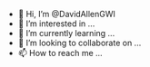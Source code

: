 - 👋 Hi, I’m @DavidAllenGWI
- 👀 I’m interested in ...
- 🌱 I’m currently learning ...
- 💞️ I’m looking to collaborate on ...
- 📫 How to reach me ...

<!---
DavidAllenGWI/DavidAllenGWI is a ✨ special ✨ repository because its `README.md` (this file) appears on your GitHub profile.
You can click the Preview link to take a look at your changes.
--->
